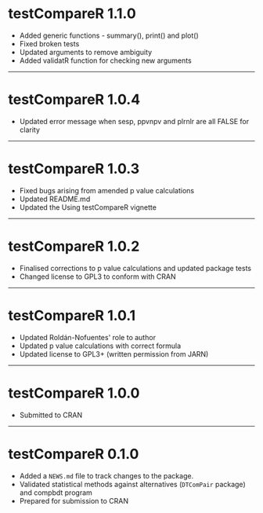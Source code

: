 # testCompareR 1.1.0

* Added generic functions - summary(), print() and plot()
* Fixed broken tests
* Updated arguments to remove ambiguity
* Added validatR function for checking new arguments

---

# testCompareR 1.0.4

* Updated error message when sesp, ppvnpv and plrnlr are all FALSE for clarity

---

# testCompareR 1.0.3

* Fixed bugs arising from amended p value calculations
* Updated README.md
* Updated the Using testCompareR vignette

---

# testCompareR 1.0.2

* Finalised corrections to p value calculations and updated package tests
* Changed license to GPL3 to conform with CRAN

---

# testCompareR 1.0.1

* Updated Roldán-Nofuentes' role to author
* Updated p value calculations with correct formula
* Updated license to GPL3+ (written permission from JARN)

---

# testCompareR 1.0.0

* Submitted to CRAN

---

# testCompareR 0.1.0

* Added a `NEWS.md` file to track changes to the package.
* Validated statistical methods against alternatives (`DTComPair` package) and compbdt program
* Prepared for submission to CRAN
